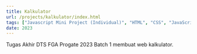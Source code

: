 ```yaml
---
title: Kalkulator
url: /projects/kalkulator/index.html
tags: ["Javascript Mini Project (Individual)", "HTML", "CSS", "JavaScript"]
date: 2023
---
```


Tugas Akhir DTS FGA Progate 2023 Batch 1 membuat web kalkulator.
